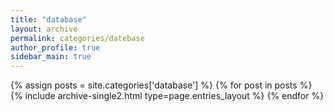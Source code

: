 ```yaml
---
title: "database"
layout: archive
permalink: categories/datebase
author_profile: true
sidebar_main: true
---
```


{% assign posts = site.categories['database'] %}
{% for post in posts %} {% include archive-single2.html type=page.entries_layout %} {% endfor %}